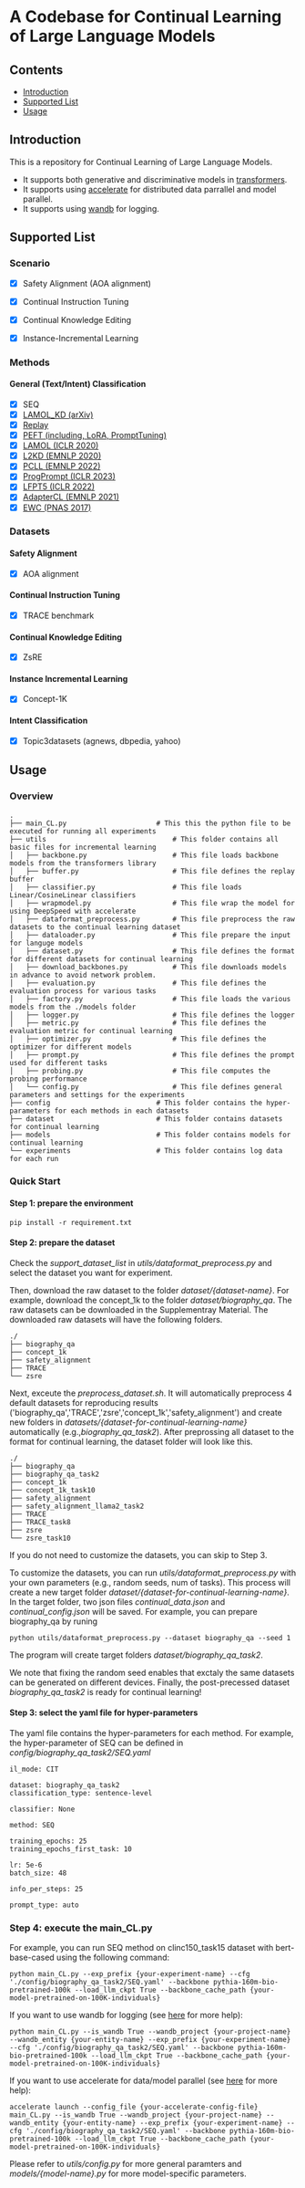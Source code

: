 # A Codebase for Continual Learning of Large Language Models

## Contents
- [Introduction](#Introduction)
- [Supported List](#Supported%20List)
- [Usage](#Usage)

## Introduction
This is a repository for Continual Learning of Large Language Models. 
- It supports both generative and discriminative models in [transformers](https://huggingface.co/docs/transformers/index).
- It supports using [accelerate](https://huggingface.co/docs/accelerate/index) for distributed data parrallel and model parallel.
- It supports using [wandb](https://wandb.ai/site) for logging.


## Supported List

### Scenario
- [x] Safety Alignment (AOA alignment)
- [x] Continual Instruction Tuning
- [x] Continual Knowledge Editing
- [x] Instance-Incremental Learning


### Methods

#### General (Text/Intent) Classification
- [x] SEQ
- [x] [LAMOL_KD (arXiv)](https://arxiv.org/abs/2312.07887)
- [x] [Replay](https://arxiv.org/abs/1902.10486)
- [x] [PEFT (including, LoRA, PromptTuning)](https://huggingface.co/docs/peft/index)
- [x] [LAMOL (ICLR 2020)](https://openreview.net/forum?id=Skgxcn4YDS)
- [x] [L2KD (EMNLP 2020)](https://aclanthology.org/2020.emnlp-main.233/)
- [x] [PCLL (EMNLP 2022)](https://aclanthology.org/2022.emnlp-main.766/)
- [x] [ProgPrompt (ICLR 2023)](https://openreview.net/forum?id=UJTgQBc91_)
- [x] [LFPT5 (ICLR 2022)](https://openreview.net/forum?id=7mozamSFNt4)
- [x] [AdapterCL (EMNLP 2021)](https://aclanthology.org/2021.emnlp-main.590/)
- [x] [EWC (PNAS 2017)](https://www.pnas.org/doi/abs/10.1073/pnas.1611835114)

### Datasets


#### Safety Alignment
- [x] AOA alignment

#### Continual Instruction Tuning
- [x] TRACE benchmark

#### Continual Knowledge Editing
- [x] ZsRE

#### Instance Incremental Learning
- [x] Concept-1K

#### Intent Classification
- [x] Topic3datasets (agnews, dbpedia, yahoo)


## Usage

### Overview
```
.
├── main_CL.py                      # This this the python file to be executed for running all experiments
├── utils                               # This folder contains all basic files for incremental learning 
│   ├── backbone.py                     # This file loads backbone models from the transformers library
│   ├── buffer.py                       # This file defines the replay buffer
│   ├── classifier.py                   # This file loads Linear/CosineLinear classifiers
│   ├── wrapmodel.py                    # This file wrap the model for using DeepSpeed with accelerate
│   ├── dataformat_preprocess.py        # This file preprocess the raw datasets to the continual learning dataset
│   ├── dataloader.py                   # This file prepare the input for languge models
│   ├── dataset.py                      # This file defines the format for different datasets for continual learning
│   ├── download_backbones.py           # This file downloads models in advance to avoid network problem.
│   ├── evaluation.py                   # This file defines the evaluation process for various tasks
│   ├── factory.py                      # This file loads the various models from the ./models folder
│   ├── logger.py                       # This file defines the logger
│   ├── metric.py                       # This file defines the evaluation metric for continual learning
│   ├── optimizer.py                    # This file defines the optimizer for different models
│   ├── prompt.py                       # This file defines the prompt used for different tasks
│   ├── probing.py                      # This file computes the probing performance
│   └── config.py                       # This file defines general parameters and settings for the experiments
├── config                          # This folder contains the hyper-parameters for each methods in each datasets
├── dataset                         # This folder contains datasets for continual learning
├── models                          # This folder contains models for continual learning
└── experiments                     # This folder contains log data for each run                 
```

### Quick Start

#### Step 1: prepare the environment
```
pip install -r requirement.txt
```

#### Step 2: prepare the dataset
Check the *support_dataset_list* in *utils/dataformat_preprocess.py* and select the dataset you want for experiment.

Then, download the raw dataset to the folder *dataset/{dataset-name}*.
For example, download the concept_1k to the folder *dataset/biography_qa*.
The raw datasets can be downloaded in the Supplementray Material.
The downloaded raw datasets will have the following folders.
```
./
├── biography_qa
├── concept_1k
├── safety_alignment
├── TRACE
└── zsre
```

Next, exceute the *preprocess_dataset.sh*.
It will automatically preprocess 4 default datasets for reproducing results ('biography_qa','TRACE','zsre','concept_1k','safety_alignment') and create new folders in *datasets/{dataset-for-continual-learning-name}* automatically (e.g.,*biography_qa_task2*).
After preprossing all dataset to the format for continual learning, the dataset folder will look like this.
```
./
├── biography_qa
├── biography_qa_task2
├── concept_1k
├── concept_1k_task10
├── safety_alignment
├── safety_alignment_llama2_task2
├── TRACE
├── TRACE_task8
├── zsre
└── zsre_task10
```


If you do not need to customize the datasets, you can skip to Step 3.

To customize the datasets, you can run *utils/dataformat_preprocess.py* with your own parameters (e.g., random seeds, num of tasks).
This process will create a new target folder *dataset/{dataset-for-continual-learning-name}*.
In the target folder, two json files *continual_data.json* and *continual_config.json* will be saved.
For example, you can prepare biography_qa by runing
```
python utils/dataformat_preprocess.py --dataset biography_qa --seed 1
``` 

The program will create target folders *dataset/biography_qa_task2*.

We note that fixing the random seed enables that exctaly the same datasets can be generated on different devices.
Finally, the post-precessed dataset *biography_qa_task2* is ready for continual learning!

#### Step 3: select the yaml file for hyper-parameters
The yaml file contains the hyper-parameters for each method.
For example, the hyper-parameter of SEQ can be defined in *config/biography_qa_task2/SEQ.yaml*
```
il_mode: CIT

dataset: biography_qa_task2
classification_type: sentence-level

classifier: None

method: SEQ

training_epochs: 25
training_epochs_first_task: 10

lr: 5e-6 
batch_size: 48

info_per_steps: 25

prompt_type: auto
```

### Step 4: execute the main_CL.py
For example, you can run SEQ method on clinc150_task15 dataset with bert-base-cased using the following command:

```
python main_CL.py --exp_prefix {your-experiment-name} --cfg './config/biography_qa_task2/SEQ.yaml' --backbone pythia-160m-bio-pretrained-100k --load_llm_ckpt True --backbone_cache_path {your-model-pretrained-on-100K-individuals}
```

If you want to use wandb for logging (see [here](https://docs.wandb.ai/tutorials/pytorch) for more help):
```
python main_CL.py --is_wandb True --wandb_project {your-project-name} --wandb_entity {your-entity-name} --exp_prefix {your-experiment-name} --cfg './config/biography_qa_task2/SEQ.yaml' --backbone pythia-160m-bio-pretrained-100k --load_llm_ckpt True --backbone_cache_path {your-model-pretrained-on-100K-individuals}
```

If you want to use accelerate for data/model parallel (see [here](https://huggingface.co/docs/accelerate/quicktour) for more help):
```
accelerate launch --config_file {your-accelerate-config-file} main_CL.py --is_wandb True --wandb_project {your-project-name} --wandb_entity {your-entity-name} --exp_prefix {your-experiment-name} --cfg './config/biography_qa_task2/SEQ.yaml' --backbone pythia-160m-bio-pretrained-100k --load_llm_ckpt True --backbone_cache_path {your-model-pretrained-on-100K-individuals}
```

Please refer to *utils/config.py* for more general paramters and *models/{model-name}.py* for more model-specific parameters.
